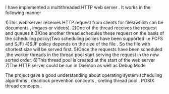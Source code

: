 I have implemented a multithreaded HTTP web server . It works in the following manner

1)This web server receives HTTP request from clients for files(which can be documents , imgaes or videos). 
2)One of the thread receives the request and queues it
3)One another  thread schedules these request on the basis of the scheduling policy(Two scheduling poliies have been supported i.e FCFS and SJF)
4)SJF policy depends on the size of the file . So the file with shortest size will be served first.
5)Once the requests have been scheduled ,the worker threads in the thread pool start serving the request in the new sorted order.
6)This thread pool is created at the start of the web server
7)The HTTP server could be run in Daemon as well as Debug Mode

The project gave a good understanding about operating system scheduling algorithms , deadlock prevention concepts , creting thread pool , POSIX thread concepts .



